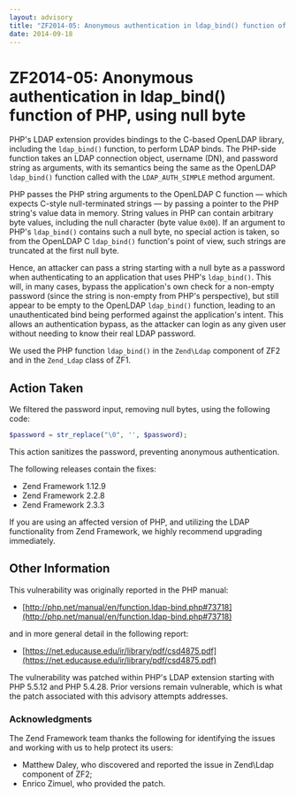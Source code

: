 ```yaml
---
layout: advisory
title: "ZF2014-05: Anonymous authentication in ldap_bind() function of PHP, using null byte"
date: 2014-09-18
---
```


# ZF2014-05: Anonymous authentication in ldap\_bind() function of PHP, using null byte

PHP's LDAP extension provides bindings to the C-based OpenLDAP library,
including the `ldap_bind()` function, to perform LDAP binds. The PHP-side function
takes an LDAP connection object, username (DN), and password string as
arguments, with its semantics being the same as the OpenLDAP `ldap_bind()` function
called with the `LDAP_AUTH_SIMPLE` method argument.

PHP passes the PHP string arguments to the OpenLDAP C function &mdash; which expects
C-style null-terminated strings &mdash; by passing a pointer to the PHP string's value
data in memory. String values in PHP can contain arbitrary byte values,
including the null character (byte value `0x00`). If an argument to PHP's
`ldap_bind()` contains such a null byte, no special action is taken, so from the
OpenLDAP C `ldap_bind()` function's point of view, such strings are truncated at
the first null byte.

Hence, an attacker can pass a string starting with a null byte as a password
when authenticating to an application that uses PHP's `ldap_bind()`. This will, in
many cases, bypass the application's own check for a non-empty password (since
the string is non-empty from PHP's perspective), but still appear to be empty to
the OpenLDAP `ldap_bind()` function, leading to an unauthenticated bind being
performed against the application's intent. This allows an authentication
bypass, as the attacker can login as any given user without needing to know
their real LDAP password.

We used the PHP function `ldap_bind()` in the `Zend\Ldap` component of ZF2 and
in the `Zend_Ldap` class of ZF1.

## Action Taken

We filtered the password input, removing null bytes, using the following code:

 
```php
$password = str_replace("\0", '', $password);
```

This action sanitizes the password, preventing anonymous authentication.

The following releases contain the fixes:

- Zend Framework 1.12.9
- Zend Framework 2.2.8
- Zend Framework 2.3.3

If you are using an affected version of PHP, and utilizing the LDAP
functionality from Zend Framework, we highly recommend upgrading immediately.

## Other Information

This vulnerability was originally reported in the PHP manual:

- [http://php.net/manual/en/function.ldap-bind.php#73718](http://php.net/manual/en/function.ldap-bind.php#73718)

and in more general detail in the following report:

- [https://net.educause.edu/ir/library/pdf/csd4875.pdf](https://net.educause.edu/ir/library/pdf/csd4875.pdf)

The vulnerability was patched within PHP's LDAP extension starting with PHP
5.5.12 and PHP 5.4.28. Prior versions remain vulnerable, which is what the patch
associated with this advisory attempts addresses.

### Acknowledgments

The Zend Framework team thanks the following for identifying the issues and
working with us to help protect its users:

- Matthew Daley, who discovered and reported the issue in Zend\\Ldap component of ZF2;
- Enrico Zimuel, who provided the patch.
